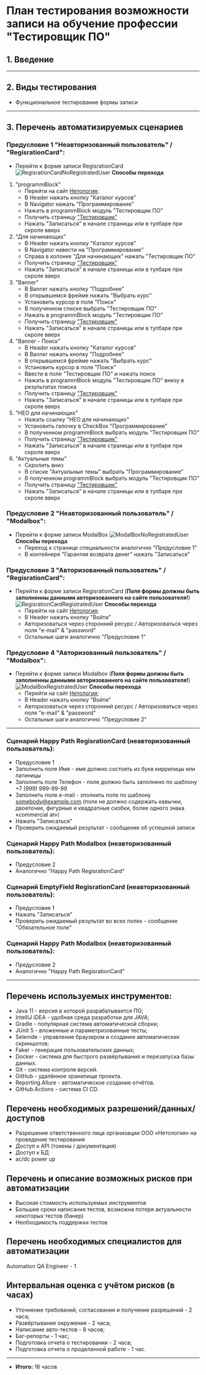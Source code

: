 # План тестирования возможности записи на обучение профессии "Тестировщик ПО"

## 1. Введение
___

## 2. Виды тестирования
* Функциональное тестирование формы записи
___

## 3. Перечень автоматизируемых сценариев   
### **Предусловие 1 "Неавторизованный пользователь" / "RegisrationCard":**
* Перейти к форме записи RegisrationCard
 ![RegisrationCardNoRegistratedUser](https://user-images.githubusercontent.com/47859608/123509358-0b640c80-d686-11eb-8562-9326330e70f0.png)
**Способы перехода**
1. "programmBlock"
   * Перейти на сайт [Нетология](https://netology.ru/);
   * В Header нажать кнопку "Каталог курсов"
   * В Navigator нажать "Программирование"
   * Нажать в programmBlock модуль "Тестировщик ПО" 
   * Получить страницу ["Тестировщик"](https://netology.ru/programs/qa)
   * Нажать "Записаться" в начале страницы или в тулбаре при скроле вверх 
2. "Для начинающих"
   * В Header нажать кнопку "Каталог курсов"
   * В Navigator навести на "Программирование"
   * Справа в колонке "Для начинающих" нажать "Тестировщик ПО" 
   * Получить страницу ["Тестировщик"](https://netology.ru/programs/qa)
   * Нажать "Записаться" в начале страницы или в тулбаре при скроле вверх 
3. "Banner"
   * В Banner нажать кнопку "Подробнее"
   * В открывшемся фрейме нажать "Выбрать курс"
   * Установить курсор в поле "Поиск"
   * В полученном списке выбрать "Тестировщик ПО"
   * Нажать в programmBlock модуль "Тестировщик ПО"
   * Получить страницу ["Тестировщик"](https://netology.ru/programs/qa)
   * Нажать "Записаться" в начале страницы или в тулбаре при скроле вверх
4. "Banner - Поиск"
   * В Header нажать кнопку "Каталог курсов"
   * В Banner нажать кнопку "Подробнее"
   * В открывшемся фрейме нажать "Выбрать курс"
   * Установить курсор в поле "Поиск"
   * Ввести в поле "Тестировщик ПО" и нажать поиск
   * Нажать в programmBlock модуль "Тестировщик ПО" внизу в результатах поиска 
   * Получить страницу ["Тестировщик"](https://netology.ru/programs/qa)
   * Нажать "Записаться" в начале страницы или в тулбаре при скроле вверх
5. "НЕО для начинающих"
   * Нажать ссылку "НЕО для начинающих"
   * Установить галочку в CheckBox "Программирование"
   * В полученном programmBlock выбрать модуль "Тестировщик ПО"
   * Получить страницу ["Тестировщик"](https://netology.ru/programs/qa)
   * Нажать "Записаться" в начале страницы или в тулбаре при скроле вверх
6. "Актуальные темы"
   * Скролить вниз
   * В списке "Актуальные темы" выбрать "Программирование"
   * В полученном programmBlock выбрать модуль "Тестировщик ПО"
   * Получить страницу ["Тестировщик"](https://netology.ru/programs/qa)
   * Нажать "Записаться" в начале страницы или в тулбаре при скроле вверх

### **Предусловие 2 "Неавторизованный пользователь" / "Modalbox":**
* Перейти к форме записи ModalBox
![ModalBoxNoRegistratedUser](https://user-images.githubusercontent.com/47859608/123509367-1c148280-d686-11eb-9aac-aed1e35795df.png)
**Способы перехода**
  * Переход к странице специальности аналогично "Предусловие 1"
  * В контейнере "Гарантия возврата денег" нажать "Записаться"

### **Предусловие 3 "Авторизованный пользователь" / "RegisrationCard":**
* Перейти к форме записи RegisrationCard (**Поля формы должны быть заполненны данными авторизованного на сайте пользователя!**)
![RegisrationCardRegistratedUser](https://user-images.githubusercontent.com/47859608/123509441-a0ff9c00-d686-11eb-9360-d8dc01bc8a03.png)
**Способы перехода**
  * Перейти на сайт [Нетология](https://netology.ru/);    
  * В Header нажать кнопку "Войти"
  * Авторизоваться через сторонний ресурс / Авторизоваться через поля "e-mail" & "password"
  * Остальные шаги аналогично "Предусловие 1"
  
### **Предусловие 4 "Авторизованный пользователь" / "Modalbox":**
* Перейти к форме записи Modalbox (**Поля формы должны быть заполненны данными авторизованного на сайте пользователя!**)
![ModalBoxRegistratedUser](https://user-images.githubusercontent.com/47859608/123509960-b9bd8100-d689-11eb-8436-13e2b809c495.png)
**Способы перехода**
  * Перейти на сайт [Нетология](https://netology.ru/);    
  * В Header нажать кнопку "Войти"
  * Авторизоваться через сторонний ресурс / Авторизоваться через поля "e-mail" & "password"
  * Остальные шаги аналогично "Предусловие 2"
___
### Сценарий Happy Path RegisrationCard (неавторизованный пользователь):
*  Предусловие 1
*  Заполнить поле Имя  - имя должно состоять из букв киррилицы или латиницы
*  Заполнить поле Телефон - поле должно быть заполнено по шаблону +7 (999) 999-99-99
*  Заполнить поле e-mail - зполнить поле по шаблону somebody@example.com (поле не должно содержать кавычки, двоеточие, фигурные и квадратные скобки, более одного знака «сommercial at»)
* Нажать "Записаться"
* Проверить ожидаемый результат - сообщение об успешной записи
### Сценарий Happy Path Modalbox (неавторизованный пользователь):
* Предусловие 2
* Аналогично "Happy Path RegisrationCard"

### Сценарий EmptyField RegisrationCard (неавторизованный пользователь):
   * Предусловие 1
   * Нажать "Записаться"
   * Проверить ожидаемый результат во всех полях - сообщение "Обязательное поле"
   
### Сценарий Happy Path Modalbox (неавторизованный пользователь):
*  Предусловие 2
*  Аналогично "Happy Path RegisrationCard"



___
## Перечень используемых инструментов:
* Java 11 - версия в которой разрабатывается ПО;
* IntelliJ IDEA - удобная среда разработки для JAVA;
* Gradle - популярная система автоматической сборки;
* JUnit 5 - вложенные и параметризованные тесты;
* Selenide - управление браузером и создание автоматических скриншотов;
* Faker - генерация пользовательских данных;
* Docker - система для быстрого развёртывания и перезапуска базы данных.
* Git - система контроля версий.
* GitHub - удалённое хранилище проекта.
* Reporting.Allure - автоматическое создание отчётов.
* GitHub.Actions - система CI CD.

## Перечень необходимых разрешений/данных/доступов
* Разрешение ответственного лица организации ООО «Нетология» на проведение тестирования
* Доступ к API (токены / документация)
* Доступ к БД
* ac/dc power up

## Перечень и описание возможных рисков при автоматизации
* Высокая стоимость используемых инструментов
* Большие сроки написания тестов, возможна потеря актуальности некоторых тестов (банер) 
* Необходимость поддержки тестов

## Перечень необходимых специалистов для автоматизации
Automation QA Engineer - 1 

## Интервальная оценка с учётом рисков (в часах)
* Уточнение требований, cогласования и получение разрешений - 2 часа;
* Развёртывание окружения - 2 часа;
* Написание авто-тестов - 8 часов;
* Баг-репорты - 1 час;
* Подготовка отчета о тестировании - 2 часа;
* Подготовка отчета о проделанной работе - 1 час.
___
* **Итого:** 16 часов
